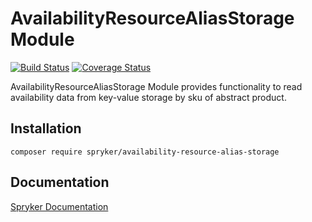 # AvailabilityResourceAliasStorage Module
[![Build Status](https://travis-ci.org/spryker/availability-resource-alias-storage.svg)](https://travis-ci.org/spryker/availability-resource-alias-storage)
[![Coverage Status](https://coveralls.io/repos/github/spryker/availability-resource-alias-storage/badge.svg)](https://coveralls.io/github/spryker/availability-resource-alias-storage)

AvailabilityResourceAliasStorage Module provides functionality to read availability data from key-value storage by sku of abstract product.

## Installation

```
composer require spryker/availability-resource-alias-storage
```

## Documentation

[Spryker Documentation](https://academy.spryker.com/developing_with_spryker/module_guide/modules.html)
